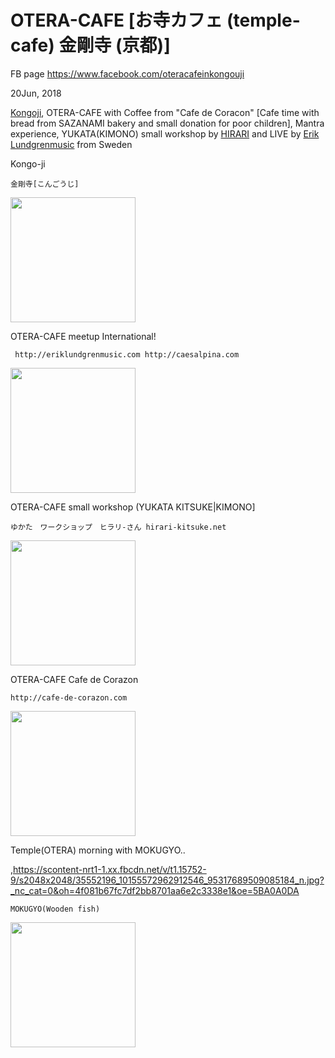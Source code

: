 # OTERA-CAFE [お寺カフェ (temple-cafe) 金剛寺 (京都)]

FB page
https://www.facebook.com/oteracafeinkongouji

20Jun, 2018

<a href="https://www.facebook.com/higashiyamakongouji/">Kongoji</a>, OTERA-CAFE with Coffee from "Cafe de Coracon" [Cafe time with bread from SAZANAMI bakery and small donation for poor children], Mantra experience, YUKATA(KIMONO) small workshop by <a href="http://http://hirari-kitsuke.net">HIRARI</a> and LIVE by <a href="http://eriklundgrenmusic.com">Erik Lundgrenmusic</a> from Sweden

Kongo-ji

    金剛寺[こんごうじ]

<img src="https://scontent-nrt1-1.xx.fbcdn.net/v/t1.15752-9/s2048x2048/35657199_10155572968247546_6196251139281780736_n.jpg?_nc_cat=0&oh=83141b00c292fde81980a91f3441ea16&oe=5BA78B7E" width="200" />

OTERA-CAFE meetup International!

     http://eriklundgrenmusic.com http://caesalpina.com 

<img src="https://scontent-nrt1-1.xx.fbcdn.net/v/t1.15752-9/s2048x2048/35758865_10155572968072546_3899012684728762368_n.jpg?_nc_cat=0&oh=4da10b29e8cb3a99688c44818a19d4bd&oe=5BAEEE3D" width="200" />

OTERA-CAFE small workshop (YUKATA KITSUKE|KIMONO] 

    ゆかた　ワークショップ　ヒラリ-さん hirari-kitsuke.net

<img src="https://scontent-nrt1-1.xx.fbcdn.net/v/t1.15752-9/s2048x2048/35736041_10155572967832546_7407614341194711040_n.jpg?_nc_cat=0&oh=cc99e1b49ae3c889df42ec7036ce2af9&oe=5BB56575" width="200" />

OTERA-CAFE Cafe de Corazon 

    http://cafe-de-corazon.com

<img src="https://scontent-nrt1-1.xx.fbcdn.net/v/t1.15752-9/s2048x2048/35634065_10155572967597546_1579157456381018112_n.jpg?_nc_cat=0&oh=2189b596c577253e64c3f3a8f55030b7&oe=5BA25BD5" width="200" />

Temple(OTERA) morning with MOKUGYO..

,https://scontent-nrt1-1.xx.fbcdn.net/v/t1.15752-9/s2048x2048/35552196_10155572962912546_95317689509085184_n.jpg?_nc_cat=0&oh=4f081b67fc7df2bb8701aa6e2c3338e1&oe=5BA0A0DA

    MOKUGYO(Wooden fish)

<img src=",https://scontent-nrt1-1.xx.fbcdn.net/v/t1.15752-9/s2048x2048/35645310_10155572960522546_1815544411879112704_n.jpg?_nc_cat=0&oh=e153ba7ac73aaa0ceec276ffbf643afb&oe=5BAA5FEF" width="200" />
